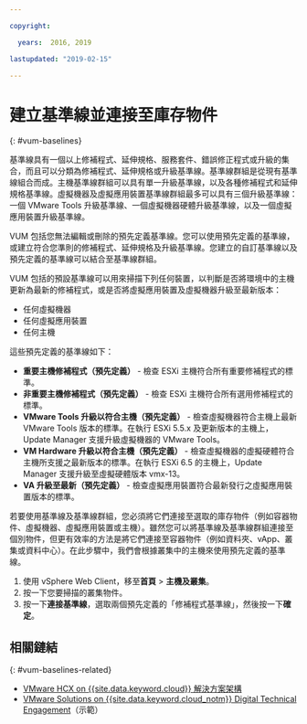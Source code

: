```yaml
---

copyright:

  years:  2016, 2019

lastupdated: "2019-02-15"

---
```


# 建立基準線並連接至庫存物件
{: #vum-baselines}

基準線具有一個以上修補程式、延伸規格、服務套件、錯誤修正程式或升級的集合，而且可以分類為修補程式、延伸規格或升級基準線。基準線群組是從現有基準線組合而成。主機基準線群組可以具有單一升級基準線，以及各種修補程式和延伸規格基準線。虛擬機器及虛擬應用裝置基準線群組最多可以具有三個升級基準線：一個 VMware Tools 升級基準線、一個虛擬機器硬體升級基準線，以及一個虛擬應用裝置升級基準線。

VUM 包括您無法編輯或刪除的預先定義基準線。您可以使用預先定義的基準線，或建立符合您準則的修補程式、延伸規格及升級基準線。您建立的自訂基準線以及預先定義的基準線可以結合至基準線群組。

VUM 包括的預設基準線可以用來掃描下列任何裝置，以判斷是否將環境中的主機更新為最新的修補程式，或是否將虛擬應用裝置及虛擬機器升級至最新版本：
* 任何虛擬機器
* 任何虛擬應用裝置
* 任何主機

這些預先定義的基準線如下：
* **重要主機修補程式（預先定義）** - 檢查 ESXi 主機符合所有重要修補程式的標準。
* **非重要主機修補程式（預先定義）** - 檢查 ESXi 主機符合所有選用修補程式的標準。
* **VMware Tools 升級以符合主機（預先定義）** - 檢查虛擬機器符合主機上最新 VMware Tools 版本的標準。在執行 ESXi 5.5.x 及更新版本的主機上，Update Manager 支援升級虛擬機器的 VMware Tools。
* **VM Hardware 升級以符合主機（預先定義）** - 檢查虛擬機器的虛擬硬體符合主機所支援之最新版本的標準。在執行 ESXi 6.5 的主機上，Update Manager 支援升級至虛擬硬體版本 vmx-13。
* **VA 升級至最新（預先定義）** - 檢查虛擬應用裝置符合最新發行之虛擬應用裝置版本的標準。

若要使用基準線及基準線群組，您必須將它們連接至選取的庫存物件（例如容器物件、虛擬機器、虛擬應用裝置或主機）。雖然您可以將基準線及基準線群組連接至個別物件，但更有效率的方法是將它們連接至容器物件（例如資料夾、vApp、叢集或資料中心）。在此步驟中，我們會根據叢集中的主機來使用預先定義的基準線。

1. 使用 vSphere Web Client，移至**首頁** > **主機及叢集**。
2. 按一下您要掃描的叢集物件。
3. 按一下**連接基準線**，選取兩個預先定義的「修補程式基準線」，然後按一下**確定**。

## 相關鏈結
{: #vum-baselines-related}

* [VMware HCX on {{site.data.keyword.cloud}} 解決方案架構](https://www.ibm.com/cloud/garage/files/HCX_Architecture_Design.pdf)
* [VMware Solutions on {{site.data.keyword.cloud_notm}} Digital Technical Engagement](https://ibm-dte.mybluemix.net/ibm-vmware)（示範）
